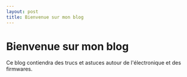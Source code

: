 ```yaml
---
layout: post
title: Bienvenue sur mon blog
---
```


# Bienvenue sur mon blog

Ce blog contiendra des trucs et astuces autour de l'électronique et des
firmwares.
